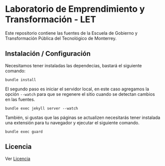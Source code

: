 # Laboratorio de Emprendimiento y Transformación - LET

Este repositorio contiene las fuentes de la Escuela de Gobierno y Transformación
Pública del Tecnológico de Monterrey.


## Instalación / Configuración

Necesitamos tener instaladas las dependecias, bastará el siguiente comando:


```console
bundle install
```

El  segundo paso es iniciar el servidor local, en este caso agregamos la
opción `--watch` para que se regenere el sitio cuando se detectan cambios en
las fuentes.

```console
bundle exec jekyll server --watch
```

También, si gustas que las páginas se actualizen necesitarás tener instalada una
extensión para tu navegador y ejecutar el siguiente comando.

```console
bundle exec guard
```

## Licencia

Ver [Licencia](/LICENSE)
